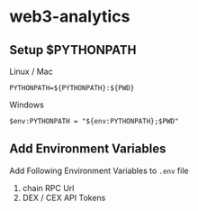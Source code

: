 # web3-analytics

## Setup $PYTHONPATH
Linux / Mac 
```shell
PYTHONPATH=${PYTHONPATH}:${PWD}
```
Windows
```shell
$env:PYTHONPATH = "${env:PYTHONPATH};$PWD"
```

## Add Environment Variables
Add Following Environment Variables to `.env` file
1. chain RPC Url
2. DEX / CEX API Tokens

